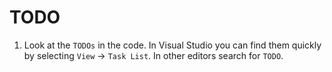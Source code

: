 # TODO
1. Look at the `TODOs` in the code. In Visual Studio you can find them quickly by selecting `View` -> `Task List`. In other editors search for `TODO`.
